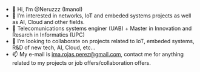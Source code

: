 - 👋 Hi, I’m @Neruzzz (Imanol)
- 👀 I’m interested in networks, IoT and embeded systems projects as well as AI, Cloud and other fields.
- 🌱 Telecomunications systems enginer (UAB) + Master in Innovation and Resarch in Informatics (UPC)
- 💞️ I’m looking to collaborate on projects related to IoT, embeded systems, R&D of new tech, AI, Cloud, etc...
- 📫 My e-mail is ima.rojas.perez@gmail.com, contact me for anything related to my projects or job offers/collaboration offers.

<!---
Neruzzz/Neruzzz is a ✨ special ✨ repository because its `README.md` (this file) appears on your GitHub profile.
You can click the Preview link to take a look at your changes.
--->
